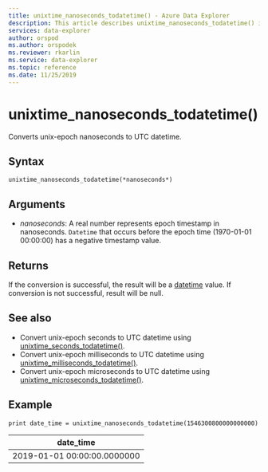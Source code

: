 ```yaml
---
title: unixtime_nanoseconds_todatetime() - Azure Data Explorer
description: This article describes unixtime_nanoseconds_todatetime() in Azure Data Explorer.
services: data-explorer
author: orspod
ms.author: orspodek
ms.reviewer: rkarlin
ms.service: data-explorer
ms.topic: reference
ms.date: 11/25/2019
---
```

# unixtime_nanoseconds_todatetime()

Converts unix-epoch nanoseconds to UTC datetime.

## Syntax

`unixtime_nanoseconds_todatetime(*nanoseconds*)`

## Arguments

* *nanoseconds*: A real number represents epoch timestamp in nanoseconds. `Datetime` that occurs before the epoch time (1970-01-01 00:00:00) has a negative timestamp value.

## Returns

If the conversion is successful, the result will be a [datetime](./scalar-data-types/datetime.md) value. If conversion is not successful, result will be null.

## See also

* Convert unix-epoch seconds to UTC datetime using [unixtime_seconds_todatetime()](unixtime-seconds-todatetimefunction.md).
* Convert unix-epoch milliseconds to UTC datetime using [unixtime_milliseconds_todatetime()](unixtime-milliseconds-todatetimefunction.md).
* Convert unix-epoch microseconds to UTC datetime using [unixtime_microseconds_todatetime()](unixtime-microseconds-todatetimefunction.md).

## Example

<!-- csl: https://help.kusto.windows.net/Samples  -->
```kusto
print date_time = unixtime_nanoseconds_todatetime(1546300800000000000)
```

|date_time|
|---|
|2019-01-01 00:00:00.0000000|
